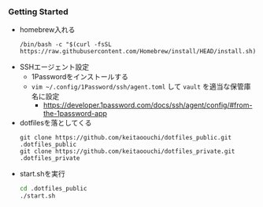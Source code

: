 ### Getting Started

- homebrew入れる
    ```
    /bin/bash -c "$(curl -fsSL https://raw.githubusercontent.com/Homebrew/install/HEAD/install.sh)"
    ```
- SSHエージェント設定
  - 1Passwordをインストールする
  - `vim ~/.config/1Password/ssh/agent.toml` して `vault` を適当な保管庫名に設定
      - https://developer.1password.com/docs/ssh/agent/config/#from-the-1password-app
- dotfilesを落としてくる
    ```
    git clone https://github.com/keitaoouchi/dotfiles_public.git .dotfiles_public
    git clone https://github.com/keitaoouchi/dotfiles_private.git .dotfiles_private
    ```
- start.shを実行
    ```bash
    cd .dotfiles_public
    ./start.sh
    ```
